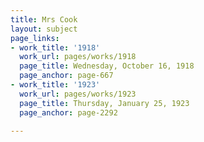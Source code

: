 ```yaml
---
title: Mrs Cook
layout: subject
page_links:
- work_title: '1918'
  work_url: pages/works/1918
  page_title: Wednesday, October 16, 1918
  page_anchor: page-667
- work_title: '1923'
  work_url: pages/works/1923
  page_title: Thursday, January 25, 1923
  page_anchor: page-2292

---
```

